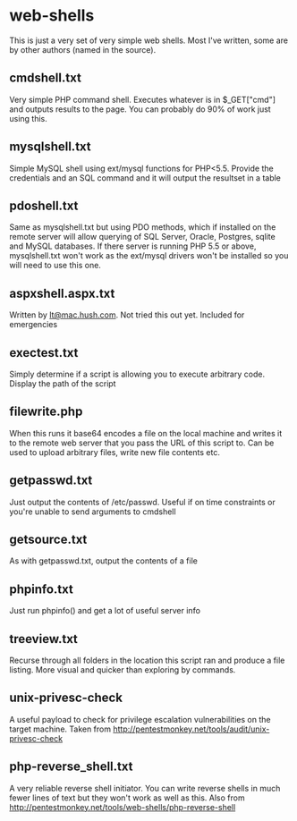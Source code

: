 web-shells
==========

This is just a very set of very simple web shells. Most I've written, some are by other authors (named in the source).

## cmdshell.txt

Very simple PHP command shell. Executes whatever is in $_GET["cmd"] and outputs results to the page. You can probably do 90% of work just using this.

## mysqlshell.txt

Simple MySQL shell using ext/mysql functions for PHP<5.5. Provide the credentials and an SQL command and it will output the resultset in a table

## pdoshell.txt

Same as mysqlshell.txt but using PDO methods, which if installed on the remote server will allow querying of SQL Server, Oracle, Postgres, sqlite and MySQL databases. If there server is running PHP 5.5 or above, mysqlshell.txt won't work as the ext/mysql drivers won't be installed so you will need to use this one.

## aspxshell.aspx.txt

Written by lt@mac.hush.com. Not tried this out yet. Included for emergencies

## exectest.txt

Simply determine if a script is allowing you to execute arbitrary code. Display the path of the script

## filewrite.php

When this runs it base64 encodes a file on the local machine and writes it to the remote web server that you pass the URL of this script to. Can be used to upload arbitrary files, write new file contents etc.

## getpasswd.txt

Just output the contents of /etc/passwd. Useful if on time constraints or you're unable to send arguments to cmdshell 

## getsource.txt

As with getpasswd.txt, output the contents of a file

## phpinfo.txt

Just run phpinfo() and get a lot of useful server info

## treeview.txt

Recurse through all folders in the location this script ran and produce a file listing. More visual and quicker than exploring by commands.

## unix-privesc-check

A useful payload to check for privilege escalation vulnerabilities on the target machine. Taken from http://pentestmonkey.net/tools/audit/unix-privesc-check

## php-reverse_shell.txt

A very reliable reverse shell initiator. You can write reverse shells in much fewer lines of text but they won't work as well as this.
Also from http://pentestmonkey.net/tools/web-shells/php-reverse-shell


